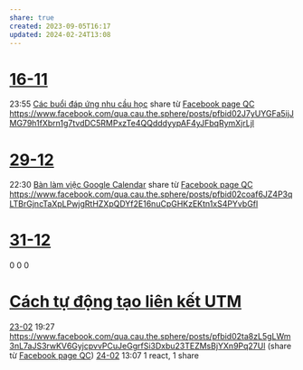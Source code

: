 ```yaml
---
share: true
created: 2023-09-05T16:17
updated: 2024-02-24T13:08
---
```


# [16-11](16-11.md)
23:55 [Các buổi đáp ứng nhu cầu học](../../../C%C3%A1c%20bu%E1%BB%95i%20%C4%91%C3%A1p%20%E1%BB%A9ng%20nhu%20c%E1%BA%A7u%20h%E1%BB%8Dc%20c%C3%A1ch%20s%E1%BB%AD%20d%E1%BB%A5ng%20c%C3%B4ng%20c%E1%BB%A5%20v%C3%A0%20t%C6%B0%20duy%20l%E1%BA%ADp%20tr%C3%ACnh%20cho%20nhu%20c%E1%BA%A7u%20c%C3%B4ng%20vi%E1%BB%87c/4%20Th%C3%A0nh%20ph%E1%BA%A9m/Truy%E1%BB%81n%20th%C3%B4ng/C%C3%A1c%20bu%E1%BB%95i%20%C4%91%C3%A1p%20%E1%BB%A9ng%20nhu%20c%E1%BA%A7u%20h%E1%BB%8Dc.md) share từ [Facebook page QC](./Facebook%20page%20QC.md) https://www.facebook.com/qua.cau.the.sphere/posts/pfbid02J7yUYGFa5ijJMG79h1fXbrn1g7tvdDC5RMPxzTe4QQdddyypAF4yJFbqRymXjrLjl

# [29-12](29-12.md)
22:30 [Bàn làm việc Google Calendar](../../../C%C3%A1c%20bu%E1%BB%95i%20%C4%91%C3%A1p%20%E1%BB%A9ng%20nhu%20c%E1%BA%A7u%20h%E1%BB%8Dc%20c%C3%A1ch%20s%E1%BB%AD%20d%E1%BB%A5ng%20c%C3%B4ng%20c%E1%BB%A5%20v%C3%A0%20t%C6%B0%20duy%20l%E1%BA%ADp%20tr%C3%ACnh%20cho%20nhu%20c%E1%BA%A7u%20c%C3%B4ng%20vi%E1%BB%87c/4%20Th%C3%A0nh%20ph%E1%BA%A9m/Truy%E1%BB%81n%20th%C3%B4ng/B%C3%A0n%20l%C3%A0m%20vi%E1%BB%87c%20Google%20Calendar.md) share từ [Facebook page QC](./Facebook%20page%20QC.md) https://www.facebook.com/qua.cau.the.sphere/posts/pfbid02coaf6JZ4P3qLTBrGjncTaXpLPwjgRtHZXpQDYf2E16nuCpGHKzEKtn1xS4PYvbGfl
# [31-12](31-12.md)
 0 0 0 
 
# [Cách tự động tạo liên kết UTM](../../../C%C3%A1c%20bu%E1%BB%95i%20%C4%91%C3%A1p%20%E1%BB%A9ng%20nhu%20c%E1%BA%A7u%20h%E1%BB%8Dc%20c%C3%A1ch%20s%E1%BB%AD%20d%E1%BB%A5ng%20c%C3%B4ng%20c%E1%BB%A5%20v%C3%A0%20t%C6%B0%20duy%20l%E1%BA%ADp%20tr%C3%ACnh%20cho%20nhu%20c%E1%BA%A7u%20c%C3%B4ng%20vi%E1%BB%87c/4%20Th%C3%A0nh%20ph%E1%BA%A9m/Truy%E1%BB%81n%20th%C3%B4ng/C%C3%A1ch%20t%E1%BB%B1%20%C4%91%E1%BB%99ng%20t%E1%BA%A1o%20li%C3%AAn%20k%E1%BA%BFt%20UTM.md) 
[23-02](23-02.md) 19:27 https://www.facebook.com/qua.cau.the.sphere/posts/pfbid02ta8zL5gLWm3nL7aJS3rwKV6GyjcpvvPCuJeGgrfSi3Dxbu23TEZMsBjYXn9Pq27Ul (share từ [Facebook page QC](./Facebook%20page%20QC.md)) 
[24-02](24-02.md) 13:07 1 react, 1 share
